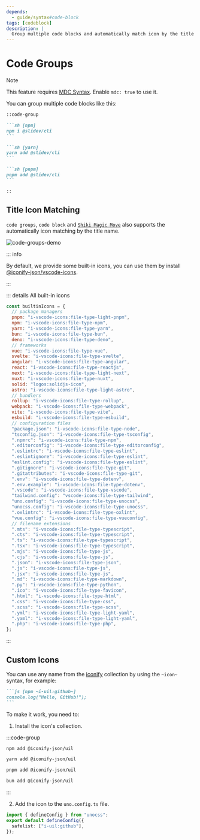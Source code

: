 ```yaml
---
depends:
  - guide/syntax#code-block
tags: [codeblock]
description: |
  Group multiple code blocks and automatically match icon by the title name.
---
```


# Code Groups

> [!NOTE]
> This feature requires [MDC Syntax](/features/mdc#mdc-syntax). Enable `mdc: true` to use it.

You can group multiple code blocks like this:

````md
::code-group

```sh [npm]
npm i @slidev/cli
```

```sh [yarn]
yarn add @slidev/cli
```

```sh [pnpm]
pnpm add @slidev/cli
```

::
````

## Title Icon Matching

`code groups`, `code block` and [`Shiki Magic Move`](/features/shiki-magic-move) also supports the automatically icon matching by the title name.

![code-groups-demo](/assets/code-groups-demo.png)

::: info

By default, we provide some built-in icons, you can use them by install [@iconify-json/vscode-icons](https://www.npmjs.com/package/@iconify-json/vscode-icons).

:::

::: details All built-in icons

```js
const builtinIcons = {
  // package managers
  pnpm: "i-vscode-icons:file-type-light-pnpm",
  npm: "i-vscode-icons:file-type-npm",
  yarn: "i-vscode-icons:file-type-yarn",
  bun: "i-vscode-icons:file-type-bun",
  deno: "i-vscode-icons:file-type-deno",
  // frameworks
  vue: "i-vscode-icons:file-type-vue",
  svelte: "i-vscode-icons:file-type-svelte",
  angular: "i-vscode-icons:file-type-angular",
  react: "i-vscode-icons:file-type-reactjs",
  next: "i-vscode-icons:file-type-light-next",
  nuxt: "i-vscode-icons:file-type-nuxt",
  solid: "logos:solidjs-icon",
  astro: "i-vscode-icons:file-type-light-astro",
  // bundlers
  rollup: "i-vscode-icons:file-type-rollup",
  webpack: "i-vscode-icons:file-type-webpack",
  vite: "i-vscode-icons:file-type-vite",
  esbuild: "i-vscode-icons:file-type-esbuild",
  // configuration files
  "package.json": "i-vscode-icons:file-type-node",
  "tsconfig.json": "i-vscode-icons:file-type-tsconfig",
  ".npmrc": "i-vscode-icons:file-type-npm",
  ".editorconfig": "i-vscode-icons:file-type-editorconfig",
  ".eslintrc": "i-vscode-icons:file-type-eslint",
  ".eslintignore": "i-vscode-icons:file-type-eslint",
  "eslint.config": "i-vscode-icons:file-type-eslint",
  ".gitignore": "i-vscode-icons:file-type-git",
  ".gitattributes": "i-vscode-icons:file-type-git",
  ".env": "i-vscode-icons:file-type-dotenv",
  ".env.example": "i-vscode-icons:file-type-dotenv",
  ".vscode": "i-vscode-icons:file-type-vscode",
  "tailwind.config": "vscode-icons:file-type-tailwind",
  "uno.config": "i-vscode-icons:file-type-unocss",
  "unocss.config": "i-vscode-icons:file-type-unocss",
  ".oxlintrc": "i-vscode-icons:file-type-oxlint",
  "vue.config": "i-vscode-icons:file-type-vueconfig",
  // filename extensions
  ".mts": "i-vscode-icons:file-type-typescript",
  ".cts": "i-vscode-icons:file-type-typescript",
  ".ts": "i-vscode-icons:file-type-typescript",
  ".tsx": "i-vscode-icons:file-type-typescript",
  ".mjs": "i-vscode-icons:file-type-js",
  ".cjs": "i-vscode-icons:file-type-js",
  ".json": "i-vscode-icons:file-type-json",
  ".js": "i-vscode-icons:file-type-js",
  ".jsx": "i-vscode-icons:file-type-js",
  ".md": "i-vscode-icons:file-type-markdown",
  ".py": "i-vscode-icons:file-type-python",
  ".ico": "i-vscode-icons:file-type-favicon",
  ".html": "i-vscode-icons:file-type-html",
  ".css": "i-vscode-icons:file-type-css",
  ".scss": "i-vscode-icons:file-type-scss",
  ".yml": "i-vscode-icons:file-type-light-yaml",
  ".yaml": "i-vscode-icons:file-type-light-yaml",
  ".php": "i-vscode-icons:file-type-php",
};
```

:::

## Custom Icons

You can use any name from the [iconify](https://icones.js.org) collection by using the `~icon~` syntax, for example:

````md
```js [npm ~i-uil:github~]
console.log("Hello, GitHub!");
```
````

To make it work, you need to:

1. Install the icon's collection.

:::code-group

```sh [npm]
npm add @iconify-json/uil
```

```sh [yarn]
yarn add @iconify-json/uil
```

```sh [pnpm]
pnpm add @iconify-json/uil
```

```sh [bun]
bun add @iconify-json/uil
```

:::

2. Add the icon to the `uno.config.ts` file.

```ts [uno.config.ts] {3-5}
import { defineConfig } from "unocss";
export default defineConfig({
  safelist: ["i-uil:github"],
});
```
